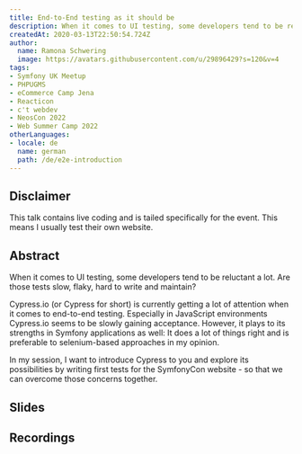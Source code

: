 ```yaml
---
title: End-to-End testing as it should be
description: When it comes to UI testing, some developers tend to be reluctant a lot. Are those tests slow, flaky, hard to write and maintain?
createdAt: 2020-03-13T22:50:54.724Z
author:
  name: Ramona Schwering
  image: https://avatars.githubusercontent.com/u/29896429?s=120&v=4
tags:
- Symfony UK Meetup
- PHPUGMS
- eCommerce Camp Jena
- Reacticon
- c't webdev
- NeosCon 2022
- Web Summer Camp 2022
otherLanguages:
- locale: de
  name: german
  path: /de/e2e-introduction
---
```


## Disclaimer

This talk contains live coding and is tailed specifically for the event. This means I usually test their own website.

## Abstract

When it comes to UI testing, some developers tend to be reluctant a lot. Are those tests slow, flaky, hard to write and maintain?

Cypress.io (or Cypress for short) is currently getting a lot of attention when it comes to end-to-end testing. Especially in JavaScript environments Cypress.io seems to be slowly gaining acceptance. However, it plays to its strengths in Symfony applications as well: It does a lot of things right and is preferable to selenium-based approaches in my opinion.
 
In my session, I want to introduce Cypress to you and explore its possibilities by writing first tests for the SymfonyCon website - so that we can overcome those concerns together.

## Slides

<media-grid :media="[{
name: 'Slides',
description: 'You can find the slides of the talk at Developer-Week on speakerdeck',
url: 'https://speakerdeck.com/leichteckig/end-to-end-testing-wie-es-sein-sollte'
},{
name: 'Slides',
description: 'You can find the slides of the talk at <\c\'t webdev\> on speakerdeck',
url: 'https://speakerdeck.com/leichteckig/end-to-end-testing-wie-es-sein-sollte'
}]"></media-grid>

## Recordings

<media-grid :media="[{
name: 'Neos Conference\'22',
url: 'https://www.youtube-nocookie.com/embed/hzJPLKVarMw'
}, {
name: 'Reacticon\'21',
url: 'https://www.youtube-nocookie.com/embed/f1LOWUkaQPU?start=15021'
}]"></media-grid>
